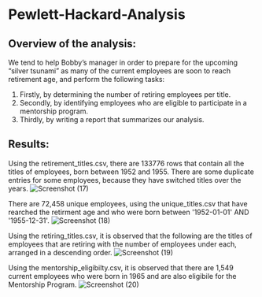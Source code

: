 # Pewlett-Hackard-Analysis
## Overview of the analysis:

We tend to help Bobby’s manager in order to prepare for the upcoming “silver tsunami” as many of the current employees are soon to reach retirement age, and perform the following tasks:

1. Firstly, by determining the number of retiring employees per title.
2. Secondly, by identifying employees who are eligible to participate in a mentorship program.
3. Thirdly, by writing a report that summarizes our analysis.

## Results:
Using the retirement_titles.csv, there are 133776 rows that contain all the titles of employees, born between 1952 and 1955. There are some duplicate entries for some employees, because they have switched titles over the years.
![Screenshot (17)](https://user-images.githubusercontent.com/73635290/219366908-0a7aa984-0d8f-48ee-855e-127d31fb66a9.png)

There are 72,458 unique employees, using the unique_titles.csv that have rearched the retirment age and who were born between '1952-01-01' AND '1955-12-31'. 
![Screenshot (18)](https://user-images.githubusercontent.com/73635290/219575931-838ff54b-608a-4dbd-a867-6d83b92baff5.png)

Using the retiring_titles.csv, it is observed that the following are the titles of employees that are retiring with the number of employees under each, arranged in a descending order.
![Screenshot (19)](https://user-images.githubusercontent.com/73635290/219578544-19f47106-7a99-4179-a671-3e8f4d7c5a12.png)

Using the mentorship_eligibilty.csv, it is observed that there are 1,549 current employees who were born in 1965 and are also eligibile for the Mentorship Program.
![Screenshot (20)](https://user-images.githubusercontent.com/73635290/219579575-63fea769-0a3e-4d43-a31d-c0c82c502462.png)
